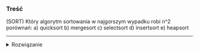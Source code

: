 ### Treść
(SORT)
Który algorytm sortowania w najgorszym wypadku robi n^2 porównań: 
a) quicksort 
b) mergesort 
c) selectsort 
d) insertsort 
e) heapsort

------
<details><summary>Rozwiązanie</summary>
<p>

